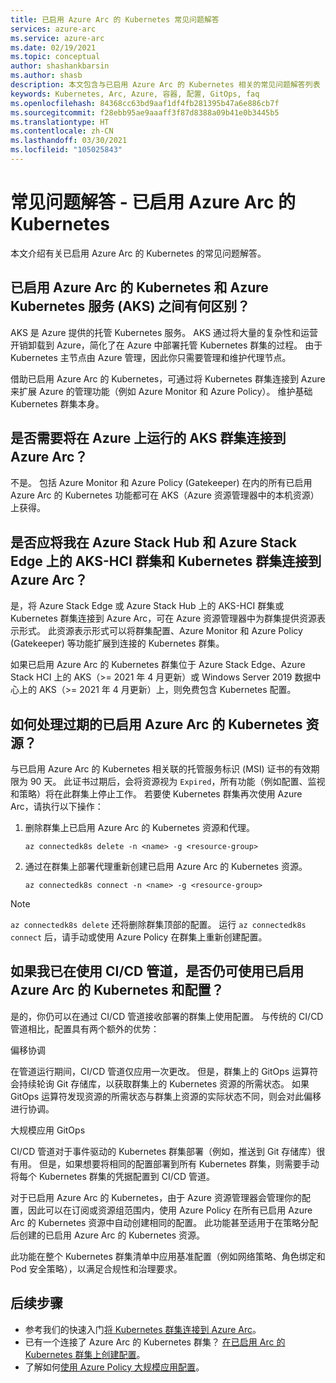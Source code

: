 ```yaml
---
title: 已启用 Azure Arc 的 Kubernetes 常见问题解答
services: azure-arc
ms.service: azure-arc
ms.date: 02/19/2021
ms.topic: conceptual
author: shashankbarsin
ms.author: shasb
description: 本文包含与已启用 Azure Arc 的 Kubernetes 相关的常见问题解答列表
keywords: Kubernetes, Arc, Azure, 容器, 配置, GitOps, faq
ms.openlocfilehash: 84368cc63bd9aaf1df4fb281395b47a6e886cb7f
ms.sourcegitcommit: f28ebb95ae9aaaff3f87d8388a09b41e0b3445b5
ms.translationtype: HT
ms.contentlocale: zh-CN
ms.lasthandoff: 03/30/2021
ms.locfileid: "105025843"
---
```

# <a name="frequently-asked-questions---azure-arc-enabled-kubernetes"></a>常见问题解答 - 已启用 Azure Arc 的 Kubernetes

本文介绍有关已启用 Azure Arc 的 Kubernetes 的常见问题解答。

## <a name="what-is-the-difference-between-azure-arc-enabled-kubernetes-and-azure-kubernetes-service-aks"></a>已启用 Azure Arc 的 Kubernetes 和 Azure Kubernetes 服务 (AKS) 之间有何区别？

AKS 是 Azure 提供的托管 Kubernetes 服务。 AKS 通过将大量的复杂性和运营开销卸载到 Azure，简化了在 Azure 中部署托管 Kubernetes 群集的过程。 由于 Kubernetes 主节点由 Azure 管理，因此你只需要管理和维护代理节点。

借助已启用 Azure Arc 的 Kubernetes，可通过将 Kubernetes 群集连接到 Azure 来扩展 Azure 的管理功能（例如 Azure Monitor 和 Azure Policy）。 维护基础 Kubernetes 群集本身。

## <a name="do-i-need-to-connect-my-aks-clusters-running-on-azure-to-azure-arc"></a>是否需要将在 Azure 上运行的 AKS 群集连接到 Azure Arc？

不是。 包括 Azure Monitor 和 Azure Policy (Gatekeeper) 在内的所有已启用 Azure Arc 的 Kubernetes 功能都可在 AKS（Azure 资源管理器中的本机资源）上获得。
    
## <a name="should-i-connect-my-aks-hci-cluster-and-kubernetes-clusters-on-azure-stack-hub-and-azure-stack-edge-to-azure-arc"></a>是否应将我在 Azure Stack Hub 和 Azure Stack Edge 上的 AKS-HCI 群集和 Kubernetes 群集连接到 Azure Arc？

是，将 Azure Stack Edge 或 Azure Stack Hub 上的 AKS-HCI 群集或 Kubernetes 群集连接到 Azure Arc，可在 Azure 资源管理器中为群集提供资源表示形式。 此资源表示形式可以将群集配置、Azure Monitor 和 Azure Policy (Gatekeeper) 等功能扩展到连接的 Kubernetes 群集。

如果已启用 Azure Arc 的 Kubernetes 群集位于 Azure Stack Edge、Azure Stack HCI 上的 AKS（>= 2021 年 4 月更新）或 Windows Server 2019 数据中心上的 AKS（>= 2021 年 4 月更新）上，则免费包含 Kubernetes 配置。

## <a name="how-to-address-expired-azure-arc-enabled-kubernetes-resources"></a>如何处理过期的已启用 Azure Arc 的 Kubernetes 资源？

与已启用 Azure Arc 的 Kubernetes 相关联的托管服务标识 (MSI) 证书的有效期限为 90 天。 此证书过期后，会将资源视为 `Expired`，所有功能（例如配置、监视和策略）将在此群集上停止工作。 若要使 Kubernetes 群集再次使用 Azure Arc，请执行以下操作：

1. 删除群集上已启用 Azure Arc 的 Kubernetes 资源和代理。 

    ```console
    az connectedk8s delete -n <name> -g <resource-group>
    ```

1. 通过在群集上部署代理重新创建已启用 Azure Arc 的 Kubernetes 资源。
    
    ```console
    az connectedk8s connect -n <name> -g <resource-group>
    ```

> [!NOTE]
> `az connectedk8s delete` 还将删除群集顶部的配置。 运行 `az connectedk8s connect` 后，请手动或使用 Azure Policy 在群集上重新创建配置。

## <a name="if-i-am-already-using-cicd-pipelines-can-i-still-use-azure-arc-enabled-kubernetes-and-configurations"></a>如果我已在使用 CI/CD 管道，是否仍可使用已启用 Azure Arc 的 Kubernetes 和配置？

是的，你仍可以在通过 CI/CD 管道接收部署的群集上使用配置。 与传统的 CI/CD 管道相比，配置具有两个额外的优势：

偏移协调

在管道运行期间，CI/CD 管道仅应用一次更改。 但是，群集上的 GitOps 运算符会持续轮询 Git 存储库，以获取群集上的 Kubernetes 资源的所需状态。 如果 GitOps 运算符发现资源的所需状态与群集上资源的实际状态不同，则会对此偏移进行协调。

大规模应用 GitOps

CI/CD 管道对于事件驱动的 Kubernetes 群集部署（例如，推送到 Git 存储库）很有用。 但是，如果想要将相同的配置部署到所有 Kubernetes 群集，则需要手动将每个 Kubernetes 群集的凭据配置到 CI/CD 管道。 

对于已启用 Azure Arc 的 Kubernetes，由于 Azure 资源管理器会管理你的配置，因此可以在订阅或资源组范围内，使用 Azure Policy 在所有已启用 Azure Arc 的 Kubernetes 资源中自动创建相同的配置。 此功能甚至适用于在策略分配后创建的已启用 Azure Arc 的 Kubernetes 资源。

此功能在整个 Kubernetes 群集清单中应用基准配置（例如网络策略、角色绑定和 Pod 安全策略），以满足合规性和治理要求。

## <a name="next-steps"></a>后续步骤

* 参考我们的快速入门[将 Kubernetes 群集连接到 Azure Arc](./quickstart-connect-cluster.md)。
* 已有一个连接了 Azure Arc 的 Kubernetes 群集？ [在已启用 Arc 的 Kubernetes 群集上创建配置](./tutorial-use-gitops-connected-cluster.md)。
* 了解如何[使用 Azure Policy 大规模应用配置](./use-azure-policy.md)。